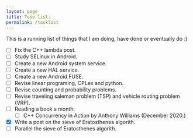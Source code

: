 ```yaml
---
layout: page
title: Todo list.
permalink: /tasklist
---
```


This is a running list of things that I am doing, have done or eventually do :)

- [ ] Fix the C++ lambda post.
- [ ] Study SELinux in Android.
- [ ] Create a new Android system service.
- [ ] Create a new HAL service.
- [ ] Create a new Android FUSE.
- [ ] Revise linear programing, CPLex and python.
- [ ] Revise counting and probability problems.
- [ ] Revise traveling saleman problem (TSP) and vehicle routing problem (VRP).
- [ ] Reading a book a month:
	- [ ] C++ Concurrency in Action by Anthony Williams (December 2020.)
- [x] Write a post on the sieve of Eratosthenes algorith.
- [ ] Parallel the sieve of Eratosthenes algorith.
